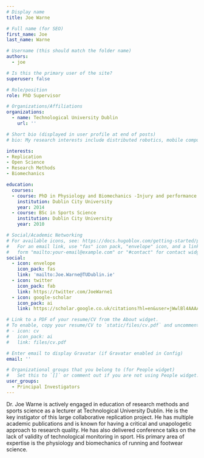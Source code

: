 ```yaml
---
# Display name
title: Joe Warne    

# Full name (for SEO)
first_name: Joe
last_name: Warne

# Username (this should match the folder name)
authors:
  - joe

# Is this the primary user of the site?
superuser: false

# Role/position
role: PhD Supervisor

# Organizations/Affiliations
organizations:
  - name: Technological University Dublin
    url: ''

# Short bio (displayed in user profile at end of posts)
# bio: My research interests include distributed robotics, mobile computing and programmable matter.

interests:
- Replication
- Open Science
- Research Methods
- Biomechanics

education:
  courses:
  - course: PhD in Physiology and Biomechanics -Injury and performance implications of transitioning into minimal running shoes
    institution: Dublin City University
    year: 2014
  - course: BSc in Sports Science
    institution: Dublin City University
    year: 2010

# Social/Academic Networking
# For available icons, see: https://docs.hugoblox.com/getting-started/page-builder/#icons
#   For an email link, use "fas" icon pack, "envelope" icon, and a link in the
#   form "mailto:your-email@example.com" or "#contact" for contact widget.
social:
  - icon: envelope
    icon_pack: fas
    link: 'mailto:Joe.Warne@TUDublin.ie'
  - icon: twitter
    icon_pack: fab
    link: https://twitter.com/JoeWarne1
  - icon: google-scholar
    icon_pack: ai
    link: https://scholar.google.co.uk/citations?hl=en&user=jWwlBl4AAAAJ

# Link to a PDF of your resume/CV from the About widget.
# To enable, copy your resume/CV to `static/files/cv.pdf` and uncomment the lines below.
# - icon: cv
#   icon_pack: ai
#   link: files/cv.pdf

# Enter email to display Gravatar (if Gravatar enabled in Config)
email: ''

# Organizational groups that you belong to (for People widget)
#   Set this to `[]` or comment out if you are not using People widget.
user_groups:
  - Principal Investigators
---
```


Dr. Joe Warne is actively engaged in education of research methods and sports science as a lecturer at Technological University Dublin. He is the key instigator of this large collaborative replication project. He has multiple academic publications and is known for having a critical and unapologetic approach to research quality. He has also delivered conference talks on the lack of validity of technological monitoring in sport. His primary area of expertise is the physiology and biomechanics of running and footwear science. 
